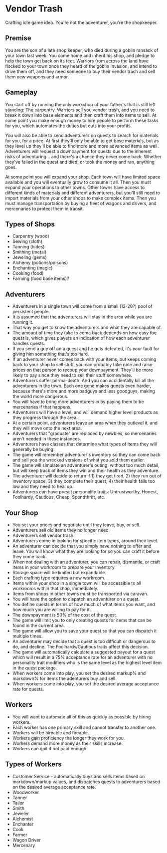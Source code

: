 # Vendor Trash

Crafting idle game idea. You're not the adventurer, you're the shopkeeper. 


## Premise

You are the son of a late shop keeper, who died during a goblin ransack of your town last week. You come home and inherit his shop, and pledge to help the town get back on its feet. Warriors from across the land have flocked to your town once they heard of the goblin invasion, and intend to drive them off, and they need someone to buy their vendor trash and sell them new weapons and armor.

## Gameplay

You start off by running the only workshop of your father's that is still left standing: The carpentry. Warriors sell you vendor trash, and you need to break it down into base elements and then craft them into items to sell. At some point you make enough money to hire people to perform these tasks for you, which automates the duties but cuts into your profits. 

You will also be able to send adventurers on quests to search for materials for you, for a price. At first they'll only be able to get base materials, but as they level up they'll be able to find more and more advanced items as well. Adventurers will request a downpayment for quests due to the inherent risks of adventuring... and there's a chance they never come back. Whether they've failed in the quest and died, or took the money and ran, anything goes. 

At some point you will expand your shop. Each town will have limited space available and you will eventually grow to consume it all. Then you must expand your operations to other towns. Other towns have access to different kinds of materials and different adventurers, but you'll still need to import materials from your other shops to make complex items. Then you must manage transportation by buying a fleet of wagons and drivers, and mercenaries to protect them in transit. 

## Types of Shops

* Carpentry (wood)
* Sewing (cloth)
* Tanning (hides)
* Smithing (metal)
* Jeweling (gems)
* Alchemy (potions/poisons)
* Enchanting (magic)
* Cooking (food)
* Farming (food base items)?

## Adventurers

* Adventurers in a single town will come from a small (12-20?) pool of persistent people. 
* It is assumed that the adventurers will stay in the area while you are running it. 
* That way you get to know the adventurers and what they are capable of. 
* The amount of time they take to come back depends on how easy the quest is, which gives players an indication of how each adventurer handles quests.
* If you send a guy off on a quest and he gets defeated, it's your fault for giving him something that's too hard. 
* If an adventurer never comes back with your items, but keeps coming back to your shop to sell stuff, you can probably take note and raise prices on that person to recoup your downpayment. They'll be more likely to pay since they need to sell their stuff somewhere.
* Adventurers suffer perma-death. And you can accidentally kill all the adventurers in the town. Each one gone makes quests even harder, because there's more and more badguys and less goodguys, making the world more dangerous. 
* You will have to bring more adventurers in by paying them to be mercenaries if that happens. 
* Adventurers will have a level, and will demand higher level products as they progress through the area.
* At a certain point, adventurers leave an area when they outlevel it, and they will move onto the next area. 
* Adventurers that "graduate" are replaced by newbies, so mercenaries aren't needed in these instances.
* Adventurers have classes that determine what types of items they will generally be buying.
* The game will remember adventurer's inventory so they can come back and sell you the wrecked versions of what you sold them earlier. 
* The game will simulate an adventurer's outing, without too much detail, but will keep track of items they win and their health as they adventure.
* The adventurer will decide to return if 1) they get tired, 2) they run out of inventory space, 3) they complete their quest, 4) their health falls too low and they need to heal up.
* Adventurers can have preset personality traits: Untrustworthy, Honest, Foolhardy, Cautious, Cheap, Spendthrift, etc.

## Your Shop

* You set your prices and negotiate until they leave, buy, or sell.
* Adventurers sell old items they no longer need
* Adventurers sell vendor trash
* Adventurers come in looking for specific item types, around their level.
* An adventurer can decide that you simply have nothing to offer and leave. You will know what they are looking for so you can craft it before they come back. 
* When not dealing with an adventurer, you can repair, dismantle, or craft items in your workroom to prepare your inventory. 
* Storage space will be limited but expandable. 
* Each crafting type requires a new workroom. 
* Items within your shop in a single town will be accessible to all workrooms within that shop, immediately.
* Items from shops in other towns must be transported via caravan.
* You will have the option to dispatch an adventurer on a quest.
* You define quests in terms of how much of what items you want, and how much you are willing to pay for it. 
* The downpayment is 50% of the cost of the quest. 
* The game will limit you to only creating quests for items that can be found in the current area.
* The game will allow you to save your quest so that you can dispatch it multiple times. 
* An adventurer may decide that a quest is too difficult or dangerous to do, and decline. The Foolhardy/Cautious traits affect this decision.
* The game will automatically calculate a suggested payout for a quest which will result in a 75% acceptance rate for an adventurer with no personality trait modifiers who is the same level as the highest level item in the quest package. 
* When workers come into play, you set the desired markup% and markdown% for items the adenturers buy and sell. 
* When workers come into play, you set the desired average acceptance rate for quests. 

## Workers

* You will want to automate all of this as quickly as possible by hiring workers. 
* Each worker has one primary skill and cannot transfer to another one. 
* Workers will be hireable and fireable. 
* Workers gain proficiency the longer they work for you. 
* Workers demand more money as their skills increase.
* Workers can quit if not paid enough. 

## Types of Workers

* Customer Service - automatically buys and sells items based on markdown/markup values, and dispatches quests to adventurers based on the desired average acceptance rate.
* Woodworker
* Tanner
* Tailor
* Smith
* Jeweler
* Alchemist
* Enchanter
* Cook
* Farmer
* Wagon Driver
* Mercenary
